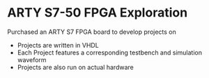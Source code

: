 # **ARTY S7-50 FPGA Exploration**

Purchased an ARTY S7 FPGA board to develop projects on
- Projects are written in VHDL
- Each Project features a corresponding testbench and simulation waveform
- Projects are also run on actual hardware
